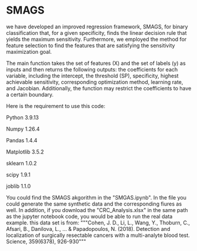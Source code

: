 # SMAGS


we have developed an improved regression framework, SMAGS, for binary classification that, for a given specificity, finds the linear decision rule that yields the maximum sensitivity. Furthermore, we employed the method for feature selection to find the features that are satisfying the sensitivity maximization goal.

The main function takes the set of features (X) and the set of labels (y) as inputs and then returns the following outputs: the coefficients for each variable, including the intercept, the threshold (SP), specificity, highest achievable sensitivity, corresponding optimization method, learning rate, and Jacobian. Additionally, the function may restrict the coefficients to have a certain boundary.

Here is the requirement to use this code:

Python 3.9.13

Numpy 1.26.4

Pandas 1.4.4

Matplotlib 3.5.2

sklearn 1.0.2

scipy 1.9.1

joblib 1.1.0

You could find the SMAGS akgorithm in the "SMGAS.ipynb". In the file you could generate the same synthetic data and the corresponding fiures as well. 
In addition, if you download the "CRC_Analysis.xlsx" in the same path as the jupyter notebook code, you would be able to run the real data example. 
this data set is from:
"""Cohen, J. D., Li, L., Wang, Y., Thoburn, C., Afsari, B., Danilova, L., ... & Papadopoulos, N. (2018). 
Detection and localization of surgically resectable cancers with a multi-analyte blood test. Science, 359(6378), 926-930"""

